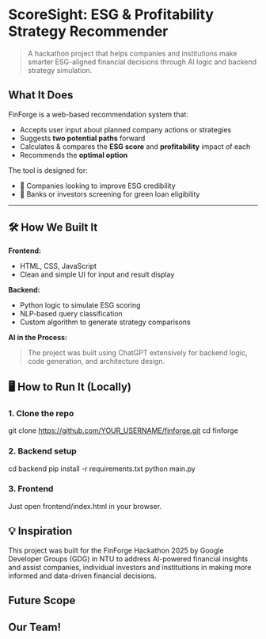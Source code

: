 # ScoreSight: ESG & Profitability Strategy Recommender

> A hackathon project that helps companies and institutions make smarter ESG-aligned financial decisions through AI logic and backend strategy simulation.


##  What It Does

FinForge is a web-based recommendation system that:
- Accepts user input about planned company actions or strategies
- Suggests **two potential paths** forward
- Calculates & compares the **ESG score** and **profitability** impact of each
- Recommends the **optimal option**

The tool is designed for:
- 🏢 Companies looking to improve ESG credibility
- 🏦 Banks or investors screening for green loan eligibility

---

## 🛠 How We Built It

**Frontend:**
- HTML, CSS, JavaScript
- Clean and simple UI for input and result display

**Backend:**
- Python logic to simulate ESG scoring
- NLP-based query classification
- Custom algorithm to generate strategy comparisons

**AI in the Process:**
> The project was built using ChatGPT extensively for backend logic, code generation, and architecture design.

## 🖥️ How to Run It (Locally)

### 1. Clone the repo
git clone https://github.com/YOUR_USERNAME/finforge.git
cd finforge

### 2. Backend setup
cd backend
pip install -r requirements.txt
python main.py

### 3. Frontend
Just open frontend/index.html in your browser.

## 💡 Inspiration
This project was built for the FinForge Hackathon 2025 by Google Developer Groups (GDG) in NTU to address AI-powered financial insights and assist companies, individual investors and instituitions in making more informed and data-driven financial decisions.

## Future Scope
>

## Our Team!




